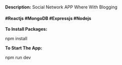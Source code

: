 **Description:** Social Network APP Where With Blogging 



#### #Reactjs #MongoDB #Expressjs #Nodejs





**To Install Packages:**

npm install 

**To Start The App:**

npm run dev